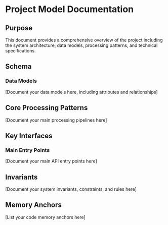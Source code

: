 # Project Model Documentation

## Purpose

This document provides a comprehensive overview of the project including the system architecture, data models, processing patterns, and technical specifications.

## Schema

### Data Models

[Document your data models here, including attributes and relationships]

## Core Processing Patterns

[Document your main processing pipelines here]

## Key Interfaces

### Main Entry Points

[Document your main API entry points here]

## Invariants

[Document your system invariants, constraints, and rules here]

## Memory Anchors

[List your code memory anchors here]